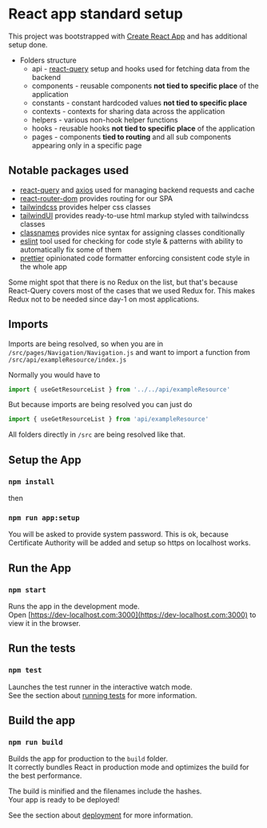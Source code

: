 # React app standard setup

This project was bootstrapped with [Create React App](https://github.com/facebook/create-react-app) and has additional setup done.

- Folders structure
  - api - [react-query](https://react-query.tanstack.com/) setup and hooks used for fetching data from the backend
  - components - reusable components **not tied to specific place** of the application
  - constants - constant hardcoded values **not tied to specific place**
  - contexts - contexts for sharing data across the application
  - helpers - various non-hook helper functions
  - hooks - reusable hooks **not tied to specific place** of the application
  - pages - components **tied to routing** and all sub components appearing only in a specific page

## Notable packages used

- [react-query](https://react-query.tanstack.com/) and [axios](https://axios-http.com/) used for managing backend requests and cache
- [react-router-dom](https://reactrouter.com/docs/en/v6) provides routing for our SPA
- [tailwindcss](https://tailwindcss.com/) provides helper css classes
- [tailwindUI](https://tailwindui.com) provides ready-to-use html markup styled with tailwindcss classes
- [classnames](https://www.npmjs.com/package/classnames) provides nice syntax for assigning classes conditionally
- [eslint](https://www.npmjs.com/package/eslint) tool used for checking for code style & patterns with ability to automatically fix some of them
- [prettier](https://www.npmjs.com/package/prettier) opinionated code formatter enforcing consistent code style in the whole app

Some might spot that there is no Redux on the list, but that's because React-Query covers most of the cases that we used Redux for. This makes Redux not to be needed since day-1 on most applications. 

## Imports

Imports are being resolved, so when you are in `/src/pages/Navigation/Navigation.js` and want to import a function from `/src/api/exampleResource/index.js`

Normally you would have to

```js
import { useGetResourceList } from '../../api/exampleResource'
```

But because imports are being resolved you can just do

```js
import { useGetResourceList } from 'api/exampleResource'
```

All folders directly in `/src` are being resolved like that.

## Setup the App

### `npm install`
then 
### `npm run app:setup`
You will be asked to provide system password. This is ok, because Certificate Authority will be added and setup so https on localhost works.

## Run the App

### `npm start`

Runs the app in the development mode.\
Open [https://dev-localhost.com:3000](https://dev-localhost.com:3000) to view it in the browser.

## Run the tests

### `npm test`

Launches the test runner in the interactive watch mode.\
See the section about [running tests](https://facebook.github.io/create-react-app/docs/running-tests) for more information.

## Build the app

### `npm run build`

Builds the app for production to the `build` folder.\
It correctly bundles React in production mode and optimizes the build for the best performance.

The build is minified and the filenames include the hashes.\
Your app is ready to be deployed!

See the section about [deployment](https://facebook.github.io/create-react-app/docs/deployment) for more information.
